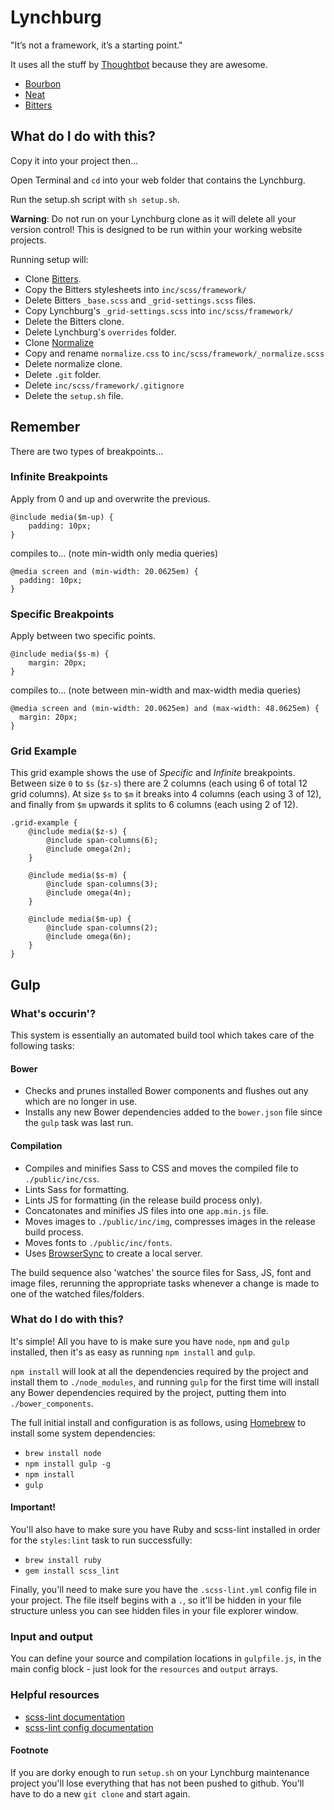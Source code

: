 # Lynchburg

"It’s not a framework, it’s a starting point."

It uses all the stuff by [Thoughtbot]() because they are awesome.

* [Bourbon](http://bourbon.io/)
* [Neat](http://neat.bourbon.io/)
* [Bitters](http://bitters.bourbon.io/)

## What do I do with this?

Copy it into your project then…

Open Terminal and `cd` into your web folder that contains the Lynchburg.

Run the setup.sh script with `sh setup.sh`.

__Warning__: Do not run on your Lynchburg clone as it will delete all your version control! This is designed to be run within your working website projects.

Running setup will:

* Clone [Bitters](https://github.com/thoughtbot/bitters).
* Copy the Bitters stylesheets into `inc/scss/framework/`
* Delete Bitters `_base.scss` and `_grid-settings.scss` files.
* Copy Lynchburg's `_grid-settings.scss` into `inc/scss/framework/`
* Delete the Bitters clone.
* Delete Lynchburg's `overrides` folder.
* Clone [Normalize](https://github.com/necolas/normalize.css)
* Copy and rename `normalize.css` to `inc/scss/framework/_normalize.scss`
* Delete normalize clone.
* Delete `.git` folder.
* Delete `inc/scss/framework/.gitignore`
* Delete the `setup.sh` file.

## Remember

There are two types of breakpoints…

### Infinite Breakpoints

Apply from 0 and up and overwrite the previous.

```
@include media($m-up) {
    padding: 10px; 
}
```

compiles to… (note min-width only media queries)

```
@media screen and (min-width: 20.0625em) {
  padding: 10px; 
}
```

### Specific Breakpoints

Apply between two specific points.

```
@include media($s-m) {
    margin: 20px; 
}
```

compiles to… (note between min-width and max-width media queries)

```
@media screen and (min-width: 20.0625em) and (max-width: 48.0625em) {
  margin: 20px; 
}
```

### Grid Example

This grid example shows the use of _Specific_ and _Infinite_ breakpoints. Between size `0` to `$s` (`$z-s`) there are 2 columns (each using 6 of total 12 grid columns). At size `$s` to `$m` it breaks into 4 columns (each using 3 of 12), and finally from `$m` upwards it splits to 6 columns (each using 2 of 12).

```
.grid-example {
    @include media($z-s) {
        @include span-columns(6);
        @include omega(2n);
    }

    @include media($s-m) {
        @include span-columns(3);
        @include omega(4n);
    }

    @include media($m-up) {
        @include span-columns(2);
        @include omega(6n);
    }
}
```

## Gulp

### What's occurin'?
This system is essentially an automated build tool which takes
care of the following tasks:

#### Bower
- Checks and prunes installed Bower components and flushes out
 any which are no longer in use.
- Installs any new Bower dependencies added to the `bower.json`
 file since the `gulp` task was last run.

#### Compilation
- Compiles and minifies Sass to CSS and moves the compiled file to `./public/inc/css`.
- Lints Sass for formatting.
- Lints JS for formatting (in the release build process only).
- Concatonates and minifies JS files into one `app.min.js` file.
- Moves images to `./public/inc/img`, compresses images in the release build process.
- Moves fonts to `./public/inc/fonts`.
- Uses [BrowserSync](https://www.browsersync.io) to create a local server.

The build sequence also 'watches' the source files for Sass, JS, font and image files, rerunning the appropriate tasks whenever a change is made to one of the watched files/folders.

### What do I do with this?
It's simple! All you have to is make sure you have `node`, 
`npm` and `gulp` installed, then it's as easy as running `npm install` 
and `gulp`.

`npm install` will look at all the dependencies required by 
the project and install them to `./node_modules`, and 
running `gulp` for the first time will install any Bower 
dependencies required by the project, putting them into 
`./bower_components`.

The full initial install and configuration is as follows, 
using [Homebrew](http://brew.sh/) to install some system 
dependencies:
- `brew install node`
- `npm install gulp -g`
- `npm install`
- `gulp`

#### Important!
You'll also have to make sure you have Ruby and scss-lint installed in order for the `styles:lint` task to run successfully:
- `brew install ruby`
- `gem install scss_lint`

Finally, you'll need to make sure you have the `.scss-lint.yml` config file in your project. The file itself begins with a `.`, so it'll be hidden in your file structure unless you can see hidden files in your file explorer window.

### Input and output
You can define your source and compilation locations in `gulpfile.js`, in the main config block - just look for the `resources` and `output` arrays.

### Helpful resources
- [scss-lint documentation](https://github.com/brigade/scss-lint)
- [scss-lint config documentation](https://github.com/brigade/scss-lint/tree/master/lib/scss_lint/linter)

#### Footnote
If you are dorky enough to run `setup.sh` on your Lynchburg maintenance project you'll lose everything that has not been pushed to github. You'll have to do a new `git clone` and start again.
